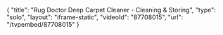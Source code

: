 {
    "title": "Rug Doctor Deep Carpet Cleaner - Cleaning & Storing",
    "type": "solo",
    "layout": "iframe-static",
    "videoId": "87708015",
    "url": "\/tvpembed\/87708015"
}